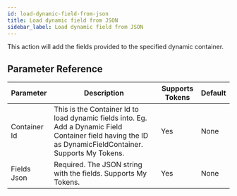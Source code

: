 ```yaml
---
id: load-dynamic-field-from-json
title: Load dynamic field from JSON
sidebar_label: Load dynamic field from JSON
---
```



This action will add the fields provided to the specified dynamic container.

## Parameter Reference
| Parameter | Description | Supports Tokens | Default |
| -- | -- | -- | -- |
| Container Id | This is the Container Id to load dynamic fields into. Eg. Add a Dynamic Field Container field having the ID as DynamicFieldContainer. Supports My Tokens. | Yes | None |
| Fields Json | Required. The JSON string with the fields. Supports My Tokens. | Yes | None |
